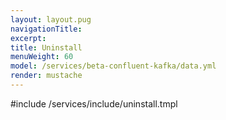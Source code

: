 ```yaml
---
layout: layout.pug
navigationTitle:
excerpt:
title: Uninstall
menuWeight: 60
model: /services/beta-confluent-kafka/data.yml
render: mustache
---
```


#include /services/include/uninstall.tmpl
